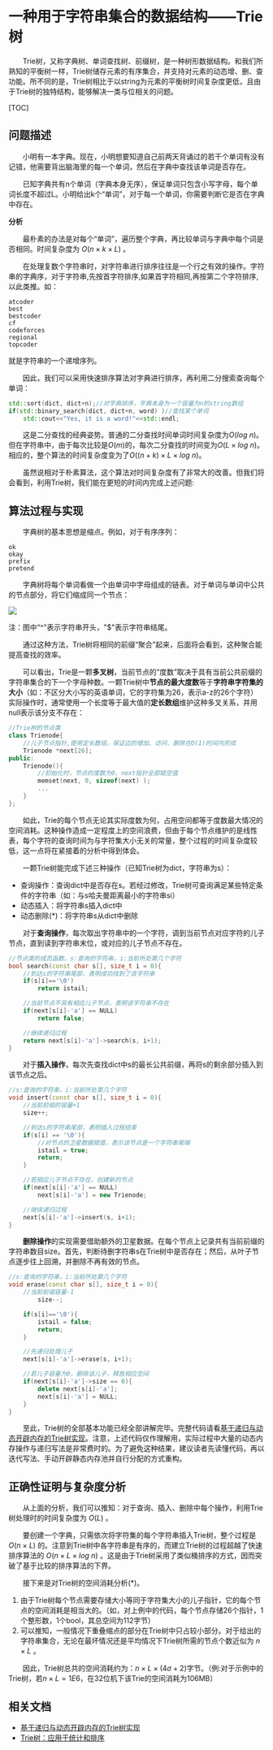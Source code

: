 # 一种用于字符串集合的数据结构——Trie树 #

　　Trie树，又称字典树、单词查找树、前缀树，是一种树形数据结构。和我们所熟知的平衡树一样，Trie树储存元素的有序集合，并支持对元素的动态增、删、查功能。所不同的是，Trie树相比于以string为元素的平衡树时间复杂度更低，且由于Trie树的独特结构，能够解决一类与位相关的问题。

[TOC]

## 问题描述 ##

　　小明有一本字典。现在，小明想要知道自己前两天背诵过的若干个单词有没有记错，他需要背出脑海里的每一个单词，然后在字典中查找该单词是否存在。

　　已知字典共有n个单词（字典本身无序），保证单词只包含小写字母，每个单词长度不超过L。小明给出k个“单词”，对于每一个单词，你需要判断它是否在字典中存在。

**分析**

　　最朴素的办法是对每个“单词”，遍历整个字典，再比较单词与字典中每个词是否相同。时间复杂度为 $O(n \times k \times L)$ 。

　　在处理复数个字符串时，对字符串进行排序往往是一个行之有效的操作。字符串的字典序，对于字符串,先按首字符排序,如果首字符相同,再按第二个字符排序,以此类推。如：

    atcoder
    best
    bestcoder
    cf
    codeforces
    regional
    topcoder

就是字符串的一个递增序列。

　　因此，我们可以采用快速排序算法对字典进行排序，再利用二分搜索查询每个单词：
``` cpp
std::sort(dict, dict+n);//对字典排序，字典本身为一个容量为n的string数组
if(std::binary_search(dict, dict+n, word) )//查找某个单词
    std::cout<<"Yes, it is a word!"<<std::endl;
```
　　这是二分查找的经典姿势。普通的二分查找时间单词时间复杂度为$O(log\ n)$。但在字符串中，由于每次比较是$O(m)$的，每次二分查找的时间变为$O( L\times log\ n )$。相应的，整个算法的时间复杂度变为了$O( (n+k)\times L\times log\ n )$。

　　虽然说相对于朴素算法，这个算法对时间复杂度有了非常大的改善。但我们将会看到，利用Trie树，我们能在更短的时间内完成上述问题:

## 算法过程与实现 ##

　　字典树的基本思想是缩点。例如，对于有序序列：

    ok
    okay
    prefix
    pretend

　　字典树将每个单词看做一个由单词中字母组成的链表。对于单词与单词中公共的节点部分，将它们缩成同一个节点：

![](images/Trie.png)

注：图中“^"表示字符串开头，"$"表示字符串结尾。

　　通过这种方法，Trie树将相同的前缀“聚合”起来，后面将会看到，这种聚合能提高查找的效率。

　　可以看出，Trie是一颗**多叉树**，当前节点的“度数”取决于具有当前公共前缀的字符串集合的下一个字母种数。一颗Trie树中**节点的最大度数**等于**字符串字符集的大小**（如：不区分大小写的英语单词，它的字符集为26，表示a-z的26个字符）实际操作时，通常使用一个长度等于最大值的**定长数组**维护这种多叉关系，并用null表示该分支不存在：
```cpp
//Trie树的节点类
class Trienode{
    //儿子节点指针,使用定长数组，保证边的增加、访问、删除在O(1)时间内完成
    Trienode *next[26];
public:
    Trienode(){
        //初始化时，节点的度数为0，next指针全部赋空值
        memset(next, 0, sizeof(next) );
        ...
    }
};
```
　　如此，Trie的每个节点无论其实际度数为何，占用空间都等于度数最大情况的空间消耗。这种操作造成一定程度上的空间浪费，但由于每个节点维护的是线性表，每个字符的查询时间为与字符集大小无关的常量，整个过程的时间复杂度较低，这一点将在紧接着的分析中得到体会。

　　一颗Trie树能完成下述三种操作（已知Trie树为dict，字符串为s）：

 * 查询操作：查询dict中是否存在s。若经过修改，Trie树可查询满足某些特定条件的字符串（如：与s哈夫曼距离最小的字符串si）
 * 动态插入：将字符串s插入dict中
 * 动态删除(*)：将字符串s从dict中删除

　　对于**查询操作**，每次取出字符串中的一个字符，调到当前节点对应字符的儿子节点，直到读到字符串末位，或对应的儿子节点不存在。
```cpp
//节点类的成员函数。s:查询的字符串，i:当前所处第几个字符
bool search(const char s[], size_t i = 0){
    //到达s的字符串尾部，表明成功找到了该字符串
    if(s[i]=='\0')
        return istail;

    //当前节点不具有相应儿子节点，表明该字符串不存在
    if(next[s[i]-'a'] == NULL)
        return false;

	//继续递归过程
    return next[s[i]-'a']->search(s, i+1);
}
```
　　对于**插入操作**，每次先查找dict中s的最长公共前缀，再将s的剩余部分插入到该节点之后。
```cpp
//s:查询的字符串，i:当前所处第几个字符
void insert(const char s[], size_t i = 0){
	//当前前缀的容量+1
    size++;

	//到达s的字符串尾部，表明插入过程结束
    if(s[i] == '\0'){
		//对节点的卫星数据赋值，表示该节点是一个字符串尾端
        istail = true;
        return;
    }

	//若相应儿子节点不存在，创建新的节点
    if(next[s[i]-'a'] == NULL)
        next[s[i]-'a'] = new Trienode;

    //继续递归过程
    next[s[i]-'a']->insert(s, i+1);
}
```
　　**删除操作**的实现需要借助额外的卫星数据。在每个节点上记录共有当前前缀的字符串数目size。首先，判断待删字符串s在Trie树中是否存在；然后，从叶子节点逐步往上回溯，并删除不再有效的节点。
```cpp
//s:查询的字符串，i:当前所处第几个字符
void erase(const char s[], size_t i = 0){
	//当前前缀容量-1
        size--;

    if(s[i]=='\0'){
        istail = false;
        return;
    }

	//先递归处理儿子
    next[s[i]-'a']->erase(s, i+1);

	//若儿子容量为0，删除该儿子，释放相应空间
    if(next[s[i]-'a']->size == 0){
        delete next[s[i]-'a'];
        next[s[i]-'a'] = NULL;
    }
}
```
　　至此，Trie树的全部基本功能已经全部讲解完毕。完整代码请看[基于递归与动态开辟内存的Trie树实现](sources/Trie.cpp)。注意，上述代码仅作理解用，实际过程中大量的动态内存操作与递归写法是非常费时的。为了避免这种结果，建议读者先读懂代码，再以迭代写法、手动开辟静态内存池并自行分配的方式重构。

## 正确性证明与复杂度分析 ##

　　从上面的分析，我们可以推知：对于查询、插入、删除中每个操作，利用Trie树处理时的时间复杂度为 $O(L)$ 。

　　要创建一个字典，只需依次将字符集的每个字符串插入Trie树，整个过程是 $O(n \times L)$ 的。注意到Trie树中各字符串是有序的，而建立Trie树的过程超越了快速排序算法的 $O(n \times L \times log\ n)$ 。这是由于Trie树采用了类似桶排序的方式，因而突破了基于比较的排序算法的下界。

　　接下来是对Trie树的空间消耗分析(*)。

  1. 由于Trie树每个节点需要存储大小等同于字符集大小的儿子指针，它的每个节点的空间消耗是相当大的。（如，对上例中的代码，每个节点存储$26$个指针，$1$个整形数，$1$个bool，其总空间为$112$字节）
  2. 可以推知，一般情况下重叠缩点的部分在Trie树中只占较小部分。对于给出的字符串集合，无论在最坏情况还是平均情况下Trie树所需的节点个数近似为 $n \times L$ 。

　　因此，Trie树总共的空间消耗约为：$n \times L \times (4\sigma+2)$字节。（例:对于示例中的Trie树，若$n \times L=1E6$，在32位机下该Trie的空间消耗为106MB）

## 相关文档 ##

 * [基于递归与动态开辟内存的Trie树实现](sources/Trie.cpp)
 * [Trie树：应用于统计和排序](http://blog.csdn.net/hguisu/article/details/8131559)

